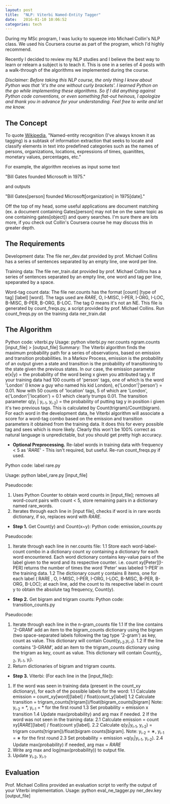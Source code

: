 ```yaml
---
layout: post
title:  "NLP: Viterbi Named-Entity Tagger"
date:   2016-01-10 10:06:52
categories: tech
---
```


During my MSc program, I was lucky to squeeze into Michael Collin's NLP class. We used his Coursera course as part of the program, which I'd highly recommend.

Recently I decided to review my NLP studies and I believe the best way to learn or relearn a subject is to teach it. This is one in a series of 4 posts with a walk-through of the algorithms we implemented during the course.

*Disclaimer: Before taking this NLP course, the only thing I knew about Python was that 'it's the one without curly brackets'. I learned Python on the go while implementing these algorithms. So if I did anything against Python code conventions, or even something flat-out heinous, I apologize and thank you in advance for your understanding. Feel free to write and let me know.*

## The Concept

To quote [Wikipedia](https://wikipedia.org), "Named-entity recognition (I've always known it as tagging) is a subtask of information extraction that seeks to locate and classify elements in text into predefined categories such as the names of persons, organizations, locations, expressions of times, quanitites, monetary values, percentages, etc."

For example, the algorithm receives as input some text

"Bill Gates founded Microsoft in 1975."

and outputs

"Bill Gates[person] founded Microsoft[organization] in 1975[date]."

Off the top of my head, some useful applications are document matching (ex. a document containing Gates[person] may not be on the same topic as one containing gates[object]) and query searches. I'm sure there are lots more, if you check out Collin's Coursera course he may discuss this in greater depth.

## The Requirements

Development data: The file ner_dev.dat provided by prof. Michael Collins has a series of sentences separated by an empty line, one word per line.

Training data: The file ner_train.dat provided by prof. Michael Collins has a series of sentences separated by an empty line, one word and tag per line, speparated by a space.

Word-tag count data: The file ner.counts has the format [count] [type of tag] [label] [word]. The tags used are _RARE_, O, I-MISC, I-PER, I-ORG, I-LOC, B-MISC, B-PER, B-ORG, B-LOC. The tag O means it's not an NE. This file is generated by count_freqs.py, a script provided by prof. Michael Collins. Run count_freqs.py on the training data ner_train.dat


## The Algorithm
Python code: viterbi.py
Usage: python viterbi.py ner.counts ngram.counts [input_file] > [output_file]
Summary: The Viterbi algorithm finds the maximum probability path for a series of observations, based on emission and transition probabilities. In a Markov Process, emission is the probability of an output given a state and transition is the probability of transitioning to the state given the previous states. In our case, the emission parameter e(x|y) = the probability of the word being x given you attributed tag y. If your training data had 100 counts of 'person' tags, one of which is the word 'London' (I know a guy who named his kid London), e('London'|'person') = 0.01. Now with 50 counts of 'location' tags, 5 of which are 'London', e('London'|'location') = 0.1 which clearly trumps 0.01. The transition parameter q(y<sub>i</sub> | y<sub>i-1</sub>, y<sub>i-2</sub>) = the probability of putting tag y in position i given it's two previous tags. This is calculated by Count(trigram)/Count(bigram). For each word in the development data, he Viterbi algorithm will associate a score for a word-tag combo based on the emission and transition parameters it obtained from the training data. It does this for every possible tag and sees which is more likely. Clearly this won't be 100% correct as natural language is unpredictable, but you should get pretty high accuracy.

* **Optional Preprocessing.**
Re-label words in training data with frequency < 5 as '_RARE_' - This isn't required, but useful. Re-run count_freqs.py if used.

Python code: label rare.py

Usage: python label_rare.py [input_file]

Pseudocode:

1. Uses Python Counter to obtain word counts in [input_file]; removes all word-count pairs with count < 5, store remaining pairs in a dictionary named rare_words.
2. Iterates through each line in [input file], checks if word is in rare words dictionary, if so, replaces word with _RARE_.


* **Step 1.** Get Count(y) and Count(x~y):
Python code: emission_counts.py

Pseudocode:
1. Iterate through each line in ner.counts file:
1.1 Store each word-label-count combo in a dictionary count xy containing a dictionary for each word encountered. Each word dictionary contains key-value pairs of the label given to the word and its respective counter. i.e. count xy[Peter][I-PER] returns the number of times the word ‘Peter’ was labeled ‘I-PER’ in the training data.
1.2 The dictionary count y contains 8 items, one for each label ( RARE , O, I-MISC, I-PER, I-ORG, I-LOC, B-MISC, B-PER, B-ORG, B-LOC); at each line, add the count to its respective label in count y to obtain the absolute tag frequency, Count(y).

* **Step 2.** Get bigram and trigram counts:
Python code: transition_counts.py

Pseudocode:
1. Iterate through each line in the n-gram_counts file
1.1 If the line contains ’2-GRAM’ add an item to the bigram_counts dictionary using the bigram (two space-separated labels following the tag type '2-gram') as key, count as value. This dictionary will contain Count(y<sub>i-2</sub>,y<sub>i-1</sub>).
1.2 If the line contains ’3-GRAM’, add an item to the trigram_counts dictionary using the trigram as key, count as value. This dictionary will contain Count(y<sub>i-2</sub>, y<sub>i-1</sub>, y<sub>i</sub>).
2. Return dictionaries of bigram and trigram counts.

* **Step 3.** Viterbi:
(For each line in the [input_file]):
1. If the word was seen in training data (present in the count_xy dictionary), for each of the possible labels for the word:
1.1 Calculate emission = count_xy[word][label] / float(count_y[label]
1.2 Calculate transition = trigram_counts[trigram])/float(bigram_counts[bigram] Note: y<sub>i-2</sub> = *, y<sub>i-1</sub> = * for the first round
1.3 Set probability = emission x transition
1.4 Update max(probability) and arg max if needed.
2 If the word was not seen in the training data:
2.1 Calculate emission = count xy[_RARE_][label] / float(count y[label].
2.2 Calculate q(y<sub>i</sub>|y<sub>i-1</sub>, y<sub>i-2</sub>) = trigram counts[trigram])/float(bigram counts[bigram]. Note: y<sub>i-2</sub> = ∗, y<sub>i-1</sub> = ∗ for the first round
2.3 Set probability = emission ×q(y<sub>i</sub>|y<sub>i-1</sub>, y<sub>i-2</sub>).
2.4 Update max(probability) if needed, arg max = _RARE_
3. Write arg max and log(max(probability)) to output file.
4. Update y<sub>i-2</sub>, y<sub>i-1</sub>.


## Evaluation
Prof. Michael Collins provided an evaluation script to verify the output of your Viterbi implementation.
Usage: python eval_ne_tagger.py ner_dev.key [output_file]

